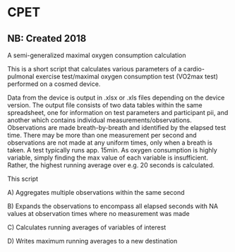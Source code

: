# CPET
## NB: Created 2018
A semi-generalized maximal oxygen consumption calculation

This is a short script that calculates various parameters of a cardio-pulmonal exercise test/maximal oxygen consumption test (VO2max test) performed on a cosmed device. 

Data from the device is output in .xlsx or .xls files depending on the device version. The output file consists of two data tables within the same spreadsheet, one for information on test parameters and participant pii, and another which contains individual measurements/observations. Observations are made breath-by-breath and identified by the elapsed test time. There may be more than one measurement per second and observations are not made at any uniform times, only when a breath is taken. A test typically runs app. 15min. 
As oxygen consumption is highly variable, simply finding the max value of each variable is insufficient. Rather, the highest running average over e.g. 20 seconds is calculated. 

This script

A) Aggregates multiple observations within the same second

B) Expands the observations to encompass all elapsed seconds with NA values at observation times where no measurement was made

C) Calculates running averages of variables of interest

D) Writes maximum running averages to a new destination

